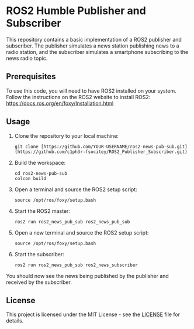 

# ROS2 Humble Publisher and Subscriber

This repository contains a basic implementation of a ROS2 publisher and subscriber. The publisher simulates a news station publishing news to a radio station, and the subscriber simulates a smartphone subscribing to the news radio topic.

## Prerequisites

To use this code, you will need to have ROS2 installed on your system. Follow the instructions on the ROS2 website to install ROS2: https://docs.ros.org/en/foxy/Installation.html

## Usage

1. Clone the repository to your local machine:
   ```
   git clone [https://github.com/YOUR-USERNAME/ros2-news-pub-sub.git](https://github.com/c1ph3r-fsocitey/ROS2_Publisher_Subscriber.git)
   ```
2. Build the workspace:
   ```
   cd ros2-news-pub-sub
   colcon build
   ```
3. Open a terminal and source the ROS2 setup script:
   ```
   source /opt/ros/foxy/setup.bash
   ```
4. Start the ROS2 master:
   ```
   ros2 run ros2_news_pub_sub ros2_news_pub_sub
   ```
5. Open a new terminal and source the ROS2 setup script:
   ```
   source /opt/ros/foxy/setup.bash
   ```
6. Start the subscriber:
   ```
   ros2 run ros2_news_pub_sub ros2_news_subscriber
   ```
   
You should now see the news being published by the publisher and received by the subscriber.

## License

This project is licensed under the MIT License - see the [LICENSE](LICENSE) file for details.
